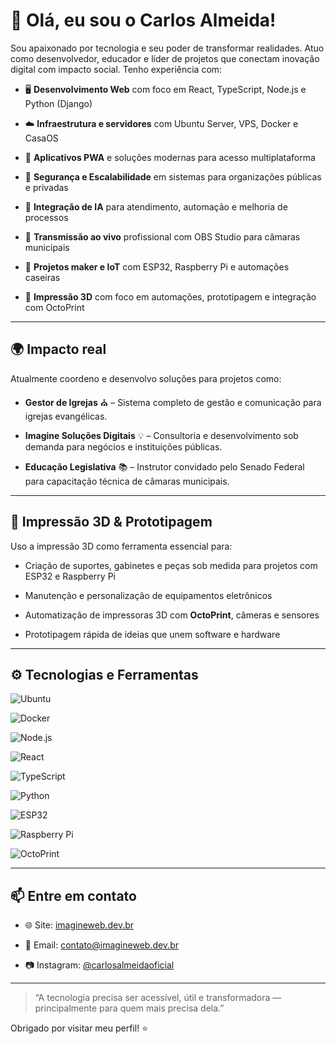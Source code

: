 # 👋 Olá, eu sou o Carlos Almeida!

Sou apaixonado por tecnologia e seu poder de transformar realidades. Atuo como desenvolvedor, educador e líder de projetos que conectam inovação digital com impacto social. Tenho experiência com:

- 🖥️ **Desenvolvimento Web** com foco em React, TypeScript, Node.js e Python (Django)

- ☁️ **Infraestrutura e servidores** com Ubuntu Server, VPS, Docker e CasaOS

- 📲 **Aplicativos PWA** e soluções modernas para acesso multiplataforma

- 🔐 **Segurança e Escalabilidade** em sistemas para organizações públicas e privadas

- 🧠 **Integração de IA** para atendimento, automação e melhoria de processos

- 📡 **Transmissão ao vivo** profissional com OBS Studio para câmaras municipais

- 🧰 **Projetos maker e IoT** com ESP32, Raspberry Pi e automações caseiras

- 🧩 **Impressão 3D** com foco em automações, prototipagem e integração com OctoPrint

---

## 🌍 Impacto real

Atualmente coordeno e desenvolvo soluções para projetos como:

- **Gestor de Igrejas** ⛪ – Sistema completo de gestão e comunicação para igrejas evangélicas.

- **Imagine Soluções Digitais** 💡 – Consultoria e desenvolvimento sob demanda para negócios e instituições públicas.

- **Educação Legislativa** 📚 – Instrutor convidado pelo Senado Federal para capacitação técnica de câmaras municipais.

---

## 🧩 Impressão 3D & Prototipagem

Uso a impressão 3D como ferramenta essencial para:

- Criação de suportes, gabinetes e peças sob medida para projetos com ESP32 e Raspberry Pi

- Manutenção e personalização de equipamentos eletrônicos

- Automatização de impressoras 3D com **OctoPrint**, câmeras e sensores

- Prototipagem rápida de ideias que unem software e hardware

---

## ⚙️ Tecnologias e Ferramentas

![Ubuntu](https://img.shields.io/badge/-Ubuntu-E95420?logo=ubuntu&logoColor=white)

![Docker](https://img.shields.io/badge/-Docker-2496ED?logo=docker&logoColor=white)

![Node.js](https://img.shields.io/badge/-Node.js-339933?logo=node.js&logoColor=white)

![React](https://img.shields.io/badge/-React-61DAFB?logo=react&logoColor=black)

![TypeScript](https://img.shields.io/badge/-TypeScript-3178C6?logo=typescript&logoColor=white)

![Python](https://img.shields.io/badge/-Python-3776AB?logo=python&logoColor=white)

![ESP32](https://img.shields.io/badge/-ESP32-000?logo=espressif&logoColor=white)

![Raspberry Pi](https://img.shields.io/badge/-Raspberry%20Pi-C51A4A?logo=raspberrypi&logoColor=white)

![OctoPrint](https://img.shields.io/badge/-OctoPrint-13C500?logo=3d&logoColor=white)

---

## 📫 Entre em contato

- 🌐 Site: [imagineweb.dev.br](https://imagineweb.dev.br)

- 📧 Email: contato@imagineweb.dev.br  

- 📷 Instagram: [@carlosalmeidaoficial](https://www.instagram.com/carlosalmeidaoficial/)

---

> “A tecnologia precisa ser acessível, útil e transformadora — principalmente para quem mais precisa dela.”

Obrigado por visitar meu perfil! ⭐

